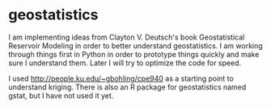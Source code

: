 geostatistics
=============

I am implementing ideas from Clayton V. Deutsch's book Geostatistical Reservoir Modeling in order to better understand geostatistics. I am working through things first in Python in order to prototype things quickly and make sure I understand them. Later I will try to optimize the code for speed.

I used http://people.ku.edu/~gbohling/cpe940 as a starting point to understand kriging. There is also an R package for geostatistics named gstat, but I have not used it yet.
